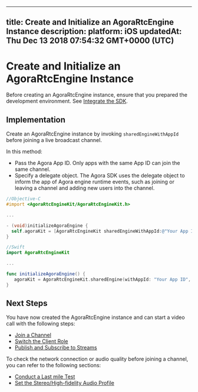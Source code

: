 
---
title: Create and Initialize an AgoraRtcEngine Instance
description: 
platform: iOS
updatedAt: Thu Dec 13 2018 07:54:32 GMT+0000 (UTC)
---
# Create and Initialize an AgoraRtcEngine Instance
Before creating an AgoraRtcEngine instance, ensure that you prepared the development environment. See [Integrate the SDK](../../en/Interactive%20Broadcast/ios_video.md).

## Implementation

Create an AgoraRtcEngine instance by invoking `sharedEngineWithAppId` before joining a live broadcast channel.

In this method:

- Pass the Agora App ID. Only apps with the same App ID can join the same channel.
- Specify a delegate object. The Agora SDK uses the delegate object to inform the app of Agora engine runtime events, such as joining or leaving a channel and adding new users into the channel.

```objective-c
//Objective-C
#import <AgoraRtcEngineKit/AgoraRtcEngineKit.h>

...

- (void)initializeAgoraEngine {
  self.agoraKit = [AgoraRtcEngineKit sharedEngineWithAppId:@"Your App ID" delegate:self];
}
```

```swift
//Swift
import AgoraRtcEngineKit

...

func initializeAgoraEngine() {
   agoraKit = AgoraRtcEngineKit.sharedEngine(withAppId: "Your App ID", delegate: self)
}
```

## Next Steps
You have now created the AgoraRtcEngine instance and can start a video call with the following steps:
* [Join a Channel](../../en/Interactive%20Broadcast/join_live_ios.md)
* [Switch the Client Role](../../en/Interactive%20Broadcast/role_ios.md)
* [Publish and Subscribe to Streams](../../en/Interactive%20Broadcast/publish_ios_live.md)

To check the network connection or audio quality before joining a channel, you can refer to the following sections:
* [Conduct a Last mile Test](../../en/Interactive%20Broadcast/lastmile_ios.md)
* [Set the Stereo/High-fidelity Audio Profile](../../en/Interactive%20Broadcast/audio_profile_ios.md)
